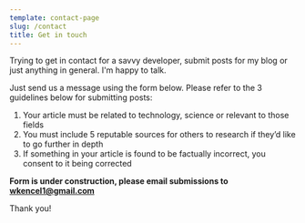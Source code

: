 ```yaml
---
template: contact-page
slug: /contact
title: Get in touch
---
```

Trying to get in contact for a savvy developer, submit posts for my blog or just anything in general. I'm happy to talk.

Just send us a message using the form below.  Please refer to the 3 guidelines below for submitting posts:

1. Your article must be related to technology, science or relevant to those fields
2. You must include 5 reputable sources for others to research if they’d like to go further in depth
3. If something in your article is found to be factually incorrect, you consent to it being corrected

**Form is under construction, please email submissions to wkencel1@gmail.com**

Thank you!
